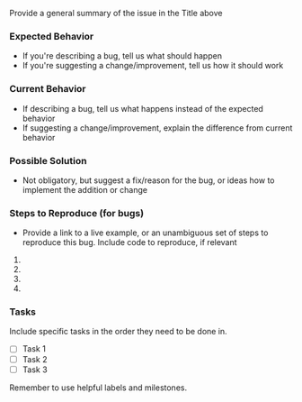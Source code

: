 Provide a general summary of the issue in the Title above

### Expected Behavior
- If you're describing a bug, tell us what should happen
- If you're suggesting a change/improvement, tell us how it should work

### Current Behavior
- If describing a bug, tell us what happens instead of the expected behavior
- If suggesting a change/improvement, explain the difference from current behavior

### Possible Solution
- Not obligatory, but suggest a fix/reason for the bug, or ideas how to implement the addition or change

### Steps to Reproduce (for bugs)
- Provide a link to a live example, or an unambiguous set of steps to reproduce this bug. Include code to reproduce, if relevant
1.
2.
3.
4.


### Tasks
Include specific tasks in the order they need to be done in.
- [ ] Task 1
- [ ] Task 2
- [ ] Task 3

Remember to use helpful labels and milestones.